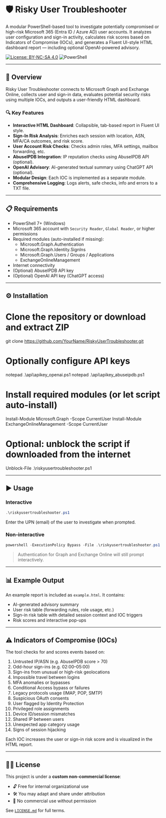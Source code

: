 # 🛡️ Risky User Troubleshooter

A modular PowerShell-based tool to investigate potentially compromised or high-risk Microsoft 365 (Entra ID / Azure AD) user accounts. It analyzes user configuration and sign-in activity, calculates risk scores based on Indicators of Compromise (IOCs), and generates a Fluent UI-style HTML dashboard report — including optional OpenAI-powered advisory.

[![License: BY-NC-SA 4.0](https://img.shields.io/badge/license-Custom%20Non--Commercial-yellow.svg)](LICENSE.md)
![PowerShell](https://img.shields.io/badge/PowerShell-7+-blue)

---

## 📖 Overview

Risky User Troubleshooter connects to Microsoft Graph and Exchange Online, collects user and sign-in data, evaluates potential security risks using multiple IOCs, and outputs a user-friendly HTML dashboard.

### 🔍 Key Features

- **Interactive HTML Dashboard**: Collapsible, tab-based report in Fluent UI style.
- **Sign-In Risk Analysis**: Enriches each session with location, ASN, MFA/CA outcomes, and risk score.
- **User Account Risk Checks**: Checks admin roles, MFA settings, mailbox forwarding, etc.
- **AbuseIPDB Integration**: IP reputation checks using AbuseIPDB API (optional).
- **OpenAI Advisory**: AI-generated textual summary using ChatGPT API (optional).
- **Modular Design**: Each IOC is implemented as a separate module.
- **Comprehensive Logging**: Logs alerts, safe checks, info and errors to a TXT file.

---

## 📋 Requirements

- PowerShell 7+ (Windows)
- Microsoft 365 account with `Security Reader`, `Global Reader`, or higher permissions
- Required modules (auto-installed if missing):
  - Microsoft.Graph.Authentication
  - Microsoft.Graph.Identity.SignIns
  - Microsoft.Graph.Users / Groups / Applications
  - ExchangeOnlineManagement
- Internet connectivity
- (Optional) AbuseIPDB API key
- (Optional) OpenAI API key (ChatGPT access)

---

## ⚙️ Installation

# Clone the repository or download and extract ZIP
git clone https://github.com/YourName/RiskyUserTroubleshooter.git

# Optionally configure API keys
notepad .\api\apikey_openai.ps1
notepad .\api\apikey_abuseipdb.ps1

# Install required modules (or let script auto-install)
Install-Module Microsoft.Graph -Scope CurrentUser
Install-Module ExchangeOnlineManagement -Scope CurrentUser

# Optional: unblock the script if downloaded from the internet
Unblock-File .\riskyusertroubleshooter.ps1


---

## ▶️ Usage

### Interactive

```ps1
.\riskyusertroubleshooter.ps1
```

Enter the UPN (email) of the user to investigate when prompted.

### Non-interactive

```ps1
powershell -ExecutionPolicy Bypass -File .\riskyusertroubleshooter.ps1 user@example.com
```

> Authentication for Graph and Exchange Online will still prompt interactively.

---

## 📊 Example Output

An example report is included as `example.html`. It contains:

- AI-generated advisory summary
- User risk table (forwarding rules, role usage, etc.)
- Sign-in risk table with detailed session context and IOC triggers
- Risk scores and interactive pop-ups

---

## ⚠️ Indicators of Compromise (IOCs)

The tool checks for and scores events based on:

1. Untrusted IP/ASN (e.g. AbuseIPDB score > 70)
2. Odd-hour sign-ins (e.g. 02:00–05:00)
3. Sign-ins from unusual or high-risk geolocations
4. Impossible travel between logins
5. MFA anomalies or bypasses
6. Conditional Access bypass or failures
7. Legacy protocols usage (IMAP, POP, SMTP)
8. Suspicious OAuth consents
9. User flagged by Identity Protection
10. Privileged role assignments
11. Device ID/session mismatches
12. Shared IP between users
13. Unexpected app category usage
14. Signs of session hijacking

Each IOC increases the user or sign-in risk score and is visualized in the HTML report.

---

## 🧑‍⚖️ License

This project is under a **custom non-commercial license**:

- 🔓 Free for internal organizational use
- 🛠️ You may adapt and share under attribution
- 🚫 No commercial use without permission

See [`LICENSE.md`](LICENSE.md) for full terms.
